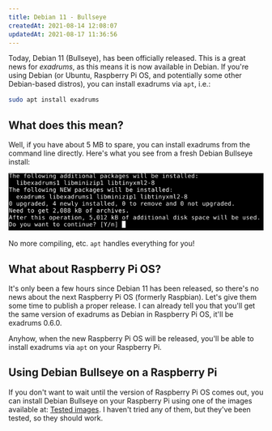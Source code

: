 ```yaml
---
title: Debian 11 - Bullseye
createdAt: 2021-08-14 12:08:07
updatedAt: 2021-08-17 11:36:56
---
```


Today, Debian 11 (Bullseye), has been officially released. This is a great news for *exadrums*, as this means it is now available in Debian. If you're using Debian (or Ubuntu, Raspberry Pi OS, and potentially some other Debian-based distros), you can install exadrums via `apt`, i.e.:

```bash
sudo apt install exadrums
```
<!--more-->

## What does this mean?

Well, if you have about 5 MB to spare, you can install exadrums from the command line directly.
Here's what you see from a fresh Debian Bullseye install:

![image](/images/debian-bullseye/Screenshot_2021-08-15_11-14-02.png)

No more compiling, etc. `apt` handles everything for you!

## What about Raspberry Pi OS?

It's only been a few hours since Debian 11 has been released, so there's no news about the next Raspberry Pi OS (formerly Raspbian). Let's give them some time to publish a proper release.
I can already tell you that you'll get the same version of exadrums as Debian in Raspberry Pi OS, it'll be exadrums 0.6.0.

Anyhow, when the new Raspberry Pi OS will be released, you'll be able to install exadrums via `apt` on your Raspberry Pi.

## Using Debian Bullseye on a Raspberry Pi

If you don't want to wait until the version of Raspberry Pi OS comes out, you can install Debian Bullseye on your Raspberry Pi using one of the images available at: [ Tested images](https://raspi.debian.net/tested-images/). I haven't tried any of them, but they've been tested, so they should work.